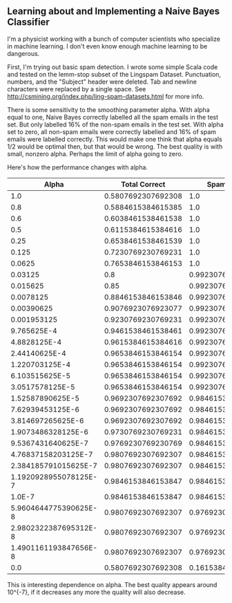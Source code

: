 ## Learning about and Implementing a Naive Bayes Classifier

I'm a physicist working with a bunch of computer scientists who specialize in machine learning. I don't even know enough machine learning to be dangerous.

First, I'm trying out basic spam detection. I wrote some simple Scala code and tested on the lemm-stop subset of the Lingspam Dataset. Punctuation, numbers, and the "Subject" header were deleted. Tab and newline characters were replaced by a single space. See http://csmining.org/index.php/ling-spam-datasets.html for more info.

There is some sensitivity to the smoothing parameter alpha. With alpha equal to one, Naive Bayes correctly labelled all the spam emails in the test set. But only labelled 16% of the non-spam emails in the test set. With alpha set to zero, all non-spam emails were correctly labelled and 16% of spam emails were labelled correctly. This would make one think that alpha equals 1/2 would be optimal then, but that would be wrong. The best quality is with small, nonzero alpha. Perhaps the limit of alpha going to zero.

Here's how the performance changes with alpha.

| Alpha | Total Correct | Spam Correct | Non-Spam Correct |
| ------- | ------- | ------- | ------- |
| 1.0 | 0.5807692307692308 | 1.0 | 0.16153846153846155 |
| 0.8 | 0.5884615384615385 | 1.0 | 0.17692307692307693 |
| 0.6 | 0.6038461538461538 | 1.0 | 0.2076923076923077 |
| 0.5 | 0.6115384615384616 | 1.0 | 0.2230769230769231 |
| 0.25 | 0.6538461538461539 | 1.0 | 0.3076923076923077 |
| 0.125 | 0.7230769230769231 | 1.0 | 0.4461538461538462 |
| 0.0625 | 0.7653846153846153 | 1.0 | 0.5307692307692308 |
| 0.03125 | 0.8 | 0.9923076923076923 | 0.6076923076923076 |
| 0.015625 | 0.85 | 0.9923076923076923 | 0.7076923076923077 |
| 0.0078125 | 0.8846153846153846 | 0.9923076923076923 | 0.7769230769230769 |
| 0.00390625 | 0.9076923076923077 | 0.9923076923076923 | 0.823076923076923 |
| 0.001953125 | 0.9230769230769231 | 0.9923076923076923 | 0.8538461538461538 |
| 9.765625E-4 | 0.9461538461538461 | 0.9923076923076923 | 0.9 |
| 4.8828125E-4 | 0.9615384615384616 | 0.9923076923076923 | 0.9307692307692308 |
| 2.44140625E-4 | 0.9653846153846154 | 0.9923076923076923 | 0.9384615384615385 |
| 1.220703125E-4 | 0.9653846153846154 | 0.9923076923076923 | 0.9384615384615385 |
| 6.103515625E-5 | 0.9653846153846154 | 0.9923076923076923 | 0.9384615384615385 |
| 3.0517578125E-5 | 0.9653846153846154 | 0.9923076923076923 | 0.9384615384615385 |
| 1.52587890625E-5 | 0.9692307692307692 | 0.9846153846153847 | 0.9538461538461539 |
| 7.62939453125E-6 | 0.9692307692307692 | 0.9846153846153847 | 0.9538461538461539 |
| 3.814697265625E-6 | 0.9692307692307692 | 0.9846153846153847 | 0.9538461538461539 |
| 1.9073486328125E-6 | 0.9730769230769231 | 0.9846153846153847 | 0.9615384615384616 |
| 9.5367431640625E-7 | 0.9769230769230769 | 0.9846153846153847 | 0.9692307692307692 |
| 4.76837158203125E-7 | 0.9807692307692307 | 0.9846153846153847 | 0.9769230769230769 |
| 2.384185791015625E-7 | 0.9807692307692307 | 0.9846153846153847 | 0.9769230769230769 |
| 1.1920928955078125E-7 | 0.9846153846153847 | 0.9846153846153847 | 0.9846153846153847 |
| 1.0E-7 | 0.9846153846153847 | 0.9846153846153847 | 0.9846153846153847 |
| 5.9604644775390625E-8 | 0.9807692307692307 | 0.9769230769230769 | 0.9846153846153847 |
| 2.9802322387695312E-8 | 0.9807692307692307 | 0.9769230769230769 | 0.9846153846153847 |
| 1.4901161193847656E-8 | 0.9807692307692307 | 0.9769230769230769 | 0.9846153846153847 |
| 0.0 | 0.5807692307692308 | 0.16153846153846155 | 1.0 |

This is interesting dependence on alpha. The best quality appears around 10^{-7}, if it decreases any more the quality will also decrease.